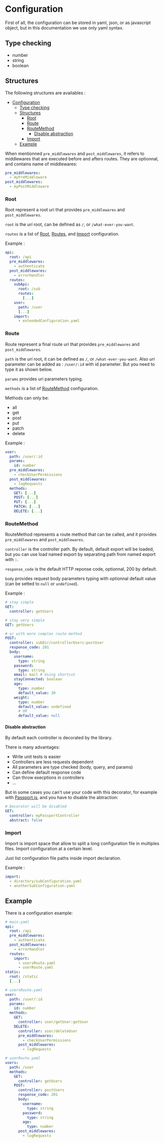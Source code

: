 # Configuration

First of all, the configuration can be stored in yaml, json, or as javascript object, but in this documentation we use only yaml syntax.

## Type checking

- number
- string
- boolean

## Structures

The following structures are availables :

- [Configuration](#configuration)
  - [Type checking](#type-checking)
  - [Structures](#structures)
    - [Root](#root)
    - [Route](#route)
    - [RouteMethod](#routemethod)
      - [Disable abstraction](#disable-abstraction)
    - [Import](#import)
  - [Example](#example)

When mentionned `pre_middlewares` and `post_middlewares`, it refers to middlewares that are executed before and afters routes.
They are optionnal, and contains name of middlewares:

```yaml
pre_middlewares:
  - myPreMiddleware
post_middlewares:
  - myPostMiddleware
```

### Root

Root represent a root uri that provides `pre_middlewares` and `post_middlewares`.

`root` is the _uri_ root, can be defined as `/`, or `/what-ever-you-want`.

`routes` is a list of [Root](#root), [Routes](#routes), and [Import](#import) configuration.

Example :

```yaml
api:
  root: /api
  pre_middlewares:
    - authenticate
  post_middlewares:
    - errorHandler
  routes:
    subApi:
      root: /sub
      routes:
        [...]
    user:
      path: /user
      [...]
    import:
      - extendedConfiguration.yaml
```

### Route

Route represent a final route uri that provides `pre_middlewares` and `post_middlewares`.

`path` is the _uri_ root, it can be defined as `/`, or `/what-ever-you-want`.
Also _uri_ parameter can be added as : `/user/:id` with id parameter. But you need to type it as shown below.

`params` provides uri parameters typing.

`methods` is a list of [RouteMethod](#routemethod) configuration.

Methods can only be:

- all
- get
- post
- put
- patch
- delete

Example :

```yaml
user:
  path: /user/:id
  params:
    id: number
  pre_middlewares:
    - checkUserPermissions
  post_middlewares:
    - logRequests
  methods:
    GET: [...]
    POST: [...]
    PUT: [...]
    PATCH: [...]
    DELETE: [...]
```

### RouteMethod

RouteMethod represents a route method that can be called, and it provides `pre_middlewares` and `post_middlewares`.

`controller` is the controller path. By default, default export will be loaded, but you can use load named export
by separating path from named export with `:`.

`response_code` is the default HTTP reponse code, optionnal, 200 by default.

`body` provides request body parameters typing with optionnal default value (can be setted to `null` or `undefined`).

Example :

```yaml
# stay simple
GET:
  controller: getUsers

# stay very simple
GET: getUsers

# or with more complex route method
POST:
  controller: subDir/controllerUsers:postUser
  response_code: 201
  body:
    username:
      type: string
    password:
      type: string
    email: mail # Using shortcut
    stayConnected: boolean
    age:
      type: number
      default_value: 20
    weight:
      type: number
      default_value: undefined
      # OR
      default_value: null
```

#### Disable abstraction

By default each controller is decorated by the library.

There is many advantages:

- Write unit tests is easier
- Controllers are less requests dependent
- All parameters are type checked (body, query, and params)
- Can define default response code
- Can throw execptions in controllers
- ...

But in some cases you can't use your code with this decorator,
for example with [Passport.js](https://www.passportjs.org/),
and you have to disable the abtraction:

```yaml
# Decorator will be disabled
GET:
  controller: myPassportController
  abstract: false
```

### Import

Import is import space that allow to split a long configuration file in multiples files. Import configuration at a certain level.

Just list configuration file paths inside import declaration.

Example :

```yaml
import:
  - directory/subConfiguration.yaml
  - anotherSubConfiguration.yaml
```

## Example

There is a configuration example:

```yaml
# main.yaml
api:
  root: /api
  pre_middlewares:
    - authenticate
  post_middlewares:
    - errorHandler
  routes:
    import:
      - usersRoute.yaml
      - userRoute.yaml
static:
  root: /static
  [...]

# usersRoute.yaml
user:
  path: /user/:id
  params:
    id: number
  methods:
    GET:
      controller: user/getUser:getUser
    DELETE:
      controller: user/deleteUser
      pre_middlewares:
        - checkUserPermissions
      post_middlewares:
        - logRequests

# userRoute.yaml
users:
  path: /user
  methods:
    GET:
      controller: getUsers
    POST:
      controller: postUsers
      response_code: 201
      body:
        username:
          type: string
        password:
          type: string
        age:
          type: number
      post_middlewares:
        - logRequests
```
